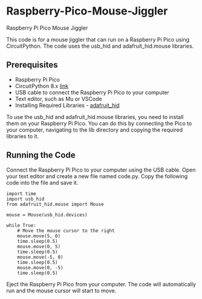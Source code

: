 # Raspberry-Pico-Mouse-Jiggler
 Raspberry Pi Pico Mouse Jiggler

This code is for a mouse jiggler that can run on a Raspberry Pi Pico using CircuitPython. The code uses the usb_hid and adafruit_hid.mouse libraries.

## Prerequisites

* Raspberry Pi Pico
* CircuitPython 8.x [link](https://circuitpython.org/board/raspberry_pi_pico/)
* USB cable to connect the Raspberry Pi Pico to your computer
* Text editor, such as Mu or VSCode
* Installing Required Libraries - [adafruit_hid](https://github.com/adafruit/Adafruit_CircuitPython_HID/releases/tag/5.3.3)

To use the usb_hid and adafruit_hid.mouse libraries, you need to install them on your Raspberry Pi Pico. You can do this by connecting the Pico to your computer, navigating to the lib directory and copying the required libraries to it.

## Running the Code

Connect the Raspberry Pi Pico to your computer using the USB cable.
Open your text editor and create a new file named code.py.
Copy the following code into the file and save it.
```
import time
import usb_hid
from adafruit_hid.mouse import Mouse

mouse = Mouse(usb_hid.devices)

while True:
    # Move the mouse cursor to the right
    mouse.move(5, 0)
    time.sleep(0.5)
    mouse.move(0, 5)
    time.sleep(0.5)
    mouse.move(-5, 0)
    time.sleep(0.5)
    mouse.move(0, -5)
    time.sleep(0.5)
  ```
Eject the Raspberry Pi Pico from your computer.
The code will automatically run and the mouse cursor will start to move.
